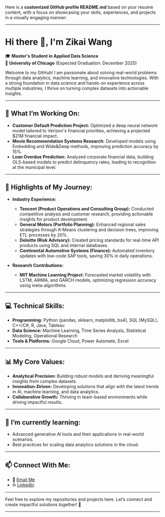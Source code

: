 Here is a **customized GitHub profile README.md** based on your resume content, with a focus on showcasing your skills, experiences, and projects in a visually engaging manner:

---

# Hi there 👋, I'm Zikai Wang

🎓 **Master's Student in Applied Data Science**  
📍 **University of Chicago** (Expected Graduation: December 2025)  

Welcome to my GitHub! I am passionate about solving real-world problems through data analytics, machine learning, and innovative technologies. With a strong foundation in data science and hands-on experience across multiple industries, I thrive on turning complex datasets into actionable insights.  

---

## 🔭 What I’m Working On:
- **Customer Default Prediction Project:** Optimized a deep neural network model tailored to Verizon's financial priorities, achieving a projected $21M financial impact.  
- **Movie Recommendation Systems Research:** Developed models using Embedding and Wide&Deep methods, improving prediction accuracy by 15%.  
- **Loan Overdue Prediction:** Analyzed corporate financial data, building OLS-based models to predict delinquency rates, leading to recognition at the municipal level.  

---

## 🌟 Highlights of My Journey:
- **Industry Experience:**  
  - **Tencent (Product Operations and Consulting Group):** Conducted competitive analysis and customer research, providing actionable insights for product development.  
  - **General Motors (Portfolio Planning):** Enhanced regional sales strategies through K-Means clustering and decision trees, improving ETL processes by 20%.  
  - **Deloitte (Risk Advisory):** Created pricing standards for real-time API products using SQL and internal databases.  
  - **Continental Automotive Systems (Finance):** Automated inventory updates with low-code SAP tools, saving 30% in daily operations.  

- **Research Contributions:**  
  - **MIT Machine Learning Project:** Forecasted market volatility with LSTM, ARIMA, and GARCH models, optimizing regression accuracy using meta-algorithms.  

---

## 💻 Technical Skills:
- **Programming:** Python (pandas, sklearn, matplotlib, bs4), SQL (MySQL), C++/C#, R, Java, Tableau  
- **Data Science:** Machine Learning, Time Series Analysis, Statistical Modeling, Operational Research  
- **Tools & Platforms:** Google Cloud, Power Automate, Excel  

---

## 📊 My Core Values:
- **Analytical Precision:** Building robust models and deriving meaningful insights from complex datasets.  
- **Innovation-Driven:** Developing solutions that align with the latest trends in AI, machine learning, and data analytics.  
- **Collaborative Growth:** Thriving in team-based environments while driving impactful results.

---

## 🌱 I’m currently learning:
- Advanced generative AI tools and their applications in real-world scenarios.  
- Best practices for scaling data analytics solutions in the cloud.  

---

## 📫 Connect With Me:
- 📧 [Email Me](mailto:easonwang@uchicago.edu)  
- 🌐 [LinkedIn](https://linkedin.com/in/easonwang-a4aa762a9)  

---

Feel free to explore my repositories and projects here. Let’s connect and create impactful solutions together! 🌟  

---
